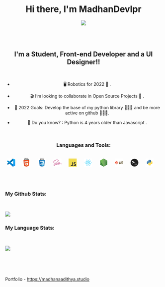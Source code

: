 <h1 align="center"> Hi there, I'm MadhanDevlpr</h1>

<p align="center"><img src="https://img.shields.io/website?label=MY_PORTFOLIO&style=for-the-badge&color=blue&url=https%3A%2F%2Fmadhan-developer.herokuapp.com"></img> </p>
<br />
<br />


<h2 align="center"> I'm a Student, Front-end Developer and a UI Designer!!</h2>
<br />

<div align="center">

  - 🖥  Robotics for 2022 🚀 .

  - 🎬  I’m looking to collaborate in Open Source Projects 🔧 .

  - 🎯  2022 Goals: Develop the base of my python library 🤹🏽‍♂️  and be more active on github 🤸🏽‍♂️.

  - 🧩 Do you know? : Python is 4 years older than Javascript .
  
</div>


<br />

<h3 align="center"> Languages and Tools:</h3>
<br />

<div align="center">
<img  alt="Visual Studio Code" width="26px" src="https://raw.githubusercontent.com/github/explore/80688e429a7d4ef2fca1e82350fe8e3517d3494d/topics/visual-studio-code/visual-studio-code.png" ></img>&nbsp;&nbsp;&nbsp;&nbsp;&nbsp;
<img alt="HTML5" width="26px" src="https://raw.githubusercontent.com/github/explore/80688e429a7d4ef2fca1e82350fe8e3517d3494d/topics/html/html.png" ></img>&nbsp;&nbsp;&nbsp;&nbsp;&nbsp;
<img  alt="CSS3" width="26px" src="https://raw.githubusercontent.com/github/explore/80688e429a7d4ef2fca1e82350fe8e3517d3494d/topics/css/css.png" ></img>&nbsp;&nbsp;&nbsp;&nbsp;&nbsp;
<img  alt="Sass" width="26px" src="https://raw.githubusercontent.com/github/explore/80688e429a7d4ef2fca1e82350fe8e3517d3494d/topics/sass/sass.png" ></img>&nbsp;&nbsp;&nbsp;&nbsp;&nbsp;
<img  alt="JavaScript" width="26px" src="https://raw.githubusercontent.com/github/explore/80688e429a7d4ef2fca1e82350fe8e3517d3494d/topics/javascript/javascript.png" ></img>&nbsp;&nbsp;&nbsp;&nbsp;&nbsp;
<img alt="React" width="26px" src="https://raw.githubusercontent.com/github/explore/80688e429a7d4ef2fca1e82350fe8e3517d3494d/topics/react/react.png" ></img>&nbsp;&nbsp;&nbsp;&nbsp;&nbsp;
<img  alt="Node.js" width="26px" src="https://raw.githubusercontent.com/github/explore/80688e429a7d4ef2fca1e82350fe8e3517d3494d/topics/nodejs/nodejs.png" ></img>&nbsp;&nbsp;&nbsp;&nbsp;&nbsp;
<img  alt="Git" width="26px" src="https://raw.githubusercontent.com/github/explore/80688e429a7d4ef2fca1e82350fe8e3517d3494d/topics/git/git.png" ></img>&nbsp;&nbsp;&nbsp;&nbsp;&nbsp;
<img  alt="Terminal" width="26px" src="https://raw.githubusercontent.com/github/explore/80688e429a7d4ef2fca1e82350fe8e3517d3494d/topics/terminal/terminal.png" ></img>&nbsp;&nbsp;&nbsp;&nbsp;&nbsp;
<img  alt="Python" width="26px" src="https://raw.githubusercontent.com/github/explore/80688e429a7d4ef2fca1e82350fe8e3517d3494d/topics/python/python.png" ></img>&nbsp;&nbsp;&nbsp;&nbsp;&nbsp;
</div>

<br />

<br />

<br />


### My Github Stats:

<br />

<p align="left"><img src="https://github-readme-stats.vercel.app/api/?username=MadhanDevlpr&hide_border=true&count_private=true&theme=blue&showicons=true"></img></p>

### My Language Stats:

<br />

<p align="left"><img src="https://github-readme-stats.vercel.app/api/top-langs/?username=MadhanDevlpr&hide_border=true&langs_count=8&theme=blue"></img></p>

<br />

<br />

<br />



Portfolio -  https://madhanaadithya.studio







